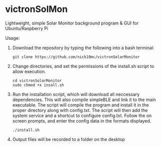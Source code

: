 # victronSolMon
Lightweight, simple Solar Monitor background program &amp; GUI for Ubuntu/Raspberry Pi

Usage:
1. Download the repository by typing the following into a bash terminal:
   ```
   git clone https://github.com/nick10mc/victronSolarMonitor
   ```
2. Change directories, and set the permissions of the install.sh script to allow execution.
   ```
   cd victronSolarMonitor
   sudo chmod +x insall.sh
   ```
3. Run the installation script, which will download all neccessary dependencies. This will also compile simpleBLE and link it to the main executable. The script will compile the program and install it in the proper directory along with config.txt. The script will then add the system service and a shortcut to configure config.txt. Follow the on screen prompts, and enter the config data in the formats displayed.
   ```
   ./install.sh
   ```
4. Output files will be recorded to a folder on the desktop
